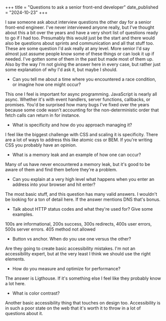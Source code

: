 +++
title = "Questions to ask a senior front-end developer"
date_published = "2024-10-23"
+++

I saw someone ask about interview questions the other day for a senior front-end engineer. I've never interviewed anyone really, but I've thought about this a bit over the years and have a very short list of questions ready to go if I had too. Presumably this would just be the start and there would also be questions about sprints and communication and all that stuff too. These are some question I'd ask really at any level. More senior I'd say almost just assume people know some of these things or can look it up if needed. I've gotten some of them in the past but made most of them up. Also by the way I'm not giving the answer here in every case, but rather just some explanation of why I'd ask it, but maybe I should.

- Can you tell me about a time where you encountered a race condition, or imagine how one might occur?

This one I feel is important for async programming. JavaScript is nearly all async. Whether it's with event handlers, server functions, callbacks, or promises. You'd be surprised how many bugs I've fixed over the years because some code wasn't accounting for the non-deterministic order that fetch calls can return in for instance.

- What is specificity and how do you approach managing it?

I feel like the biggest challenge with CSS and scaling it is specificity. There are a lot of ways to address this like atomic css or BEM. If you're writing CSS you probably have an opinion.

- What is a memory leak and an example of how one can occur?

Many of us have never encountered a memory leak, but it's good to be aware of them and find them before they're a problem.

- Can you explain at a very high level what happens when you enter an address into your browser and hit enter?

The most basic stuff, and this question has many valid answers. I wouldn't be looking for a ton of detail here. If the answer mentions DNS that's bonus.

- Talk about HTTP status codes and what they're used for? Give some examples.

100s are informational, 200s success, 300s redirects, 400s user errors, 500s server errors. 405 method not allowed

- Button vs anchor. When do you use one versus the other?

Are they going to create basic accessibility mistakes. I'm not an accessibility expert, but at the very least I think we should use the right elements.

- How do you measure and optimize for performance?

The answer is Ligthouse. If it's something else I feel like they probably know a lot here.

- What is color contrast?

Another basic accessibility thing that touches on design too. Accessibility is in such a poor state on the web that it's worth it to throw in a lot of questions about it.
